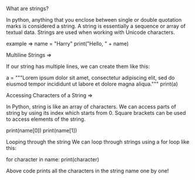 What are strings?

In python, anything that you enclose between single or double quotation marks is considered a string. A string is essentially a sequence or array of textual data. Strings are used when working with Unicode characters.

example =>
name = "Harry"
print("Hello, " + name) 

Multiline Strings =>

If our string has multiple lines, we can create them like this:

a = """Lorem ipsum dolor sit amet,
consectetur adipiscing elit,
sed do eiusmod tempor incididunt
ut labore et dolore magna aliqua."""
print(a)

Accessing Characters of a String =>

In Python, string is like an array of characters. We can access parts of string by using its index which starts from 0.
Square brackets can be used to access elements of the string.

print(name[0])
print(name[1])

Looping through the string
We can loop through strings using a for loop like this:

for character in name:
    print(character)

Above code prints all the characters in the string name one by one!